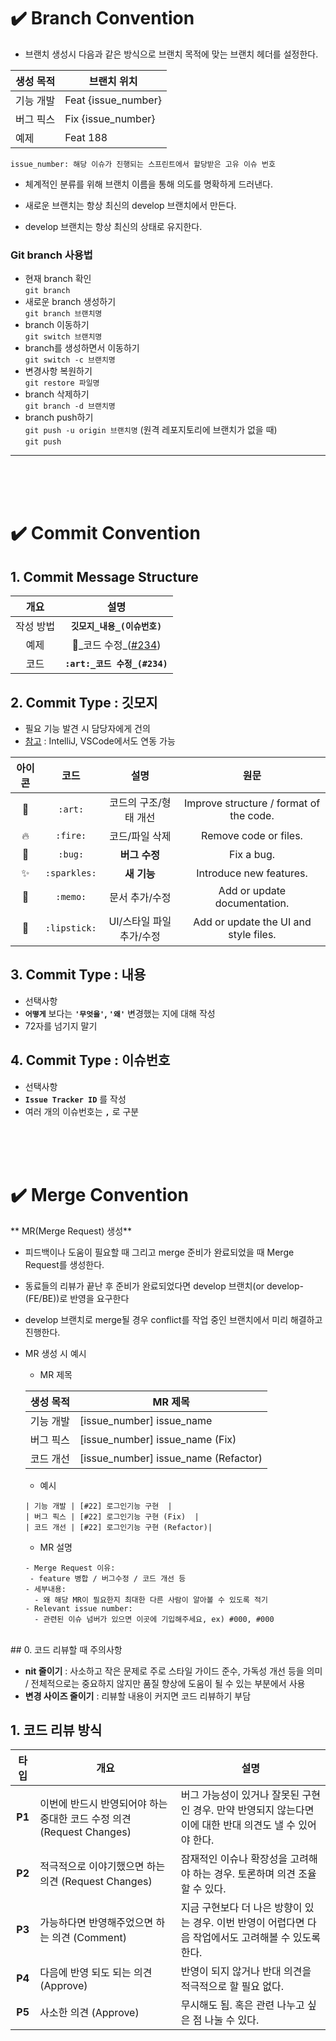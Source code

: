 # ✔️ Branch Convention

- 브랜치 생성시 다음과 같은 방식으로 브랜치 목적에 맞는 브랜치 헤더를 설정한다.

| 생성 목적 | 브랜치 위치         |
| --------- | ------------------- |
| 기능 개발 | Feat {issue_number} |
| 버그 픽스 | Fix {issue_number}  |
| 예제      | Feat 188            |

```
issue_number: 해당 이슈가 진행되는 스프린트에서 할당받은 고유 이슈 번호
```

- 체계적인 분류를 위해 브랜치 이름을 통해 의도를 명확하게 드러낸다.

- 새로운 브랜치는 항상 최신의 develop 브랜치에서 만든다.

- develop 브랜치는 항상 최신의 상태로 유지한다.

### Git branch 사용법

- 현재 branch 확인<br/>
  `git branch`
- 새로운 branch 생성하기<br/>
  `git branch 브랜치명`
- branch 이동하기<br/>
  `git switch 브랜치명`
- branch를 생성하면서 이동하기<br/>
  `git switch -c 브랜치명`
- 변경사항 복원하기<br/>
  `git restore 파일명`
- branch 삭제하기<br/>
  `git branch -d 브랜치명`
- branch push하기<br/>
`git push -u origin 브랜치명` (원격 레포지토리에 브랜치가 없을 때)<br/>
`git push`
</details>

---

<br/>
<br/>
<br/>

# ✔️ Commit Convention

## 1. Commit Message Structure

|   개요    |             설명             |
| :-------: | :--------------------------: |
| 작성 방법 | **`깃모지_내용_(이슈번호)`** |
|   예제    | :art:\_코드 수정\_([#234]()) |
|   코드    | **`:art:_코드 수정_(#234)`** |

## 2. Commit Type : 깃모지

- 필요 기능 발견 시 담당자에게 건의
- [참고](https://gitmoji.dev/) : IntelliJ, VSCode에서도 연동 가능

| 아이콘 |     코드     |           설명           |                  원문                   |
| :----: | :----------: | :----------------------: | :-------------------------------------: |
|   🎨   |   `:art:`    |  코드의 구조/형태 개선   | Improve structure / format of the code. |
|   🔥   |   `:fire:`   |      코드/파일 삭제      |          Remove code or files.          |
|   🐛   |   `:bug:`    |      **버그 수정**       |               Fix a bug.                |
|   ✨   | `:sparkles:` |       **새 기능**        |         Introduce new features.         |
|   📝   |   `:memo:`   |      문서 추가/수정      |      Add or update documentation.       |
|   💄   | `:lipstick:` | UI/스타일 파일 추가/수정 |  Add or update the UI and style files.  |

## 3. Commit Type : 내용

- 선택사항
- **`어떻게`** 보다는 **`'무엇을'`, `'왜'`** 변경했는 지에 대해 작성
- 72자를 넘기지 말기

## 4. Commit Type : 이슈번호

- 선택사항
- **`Issue Tracker ID`** 를 작성
- 여러 개의 이슈번호는 **`,`** 로 구분

<br/>
<br/>
<br/>

# ✔️ Merge Convention

** MR(Merge Request) 생성**

- 피드백이나 도움이 필요할 때 그리고 merge 준비가 완료되었을 때 Merge Request를 생성한다.

- 동료들의 리뷰가 끝난 후 준비가 완료되었다면 develop 브랜치(or develop-(FE/BE))로 반영을 요구한다

- develop 브랜치로 merge될 경우 conflict를 작업 중인 브랜치에서 미리 해결하고 진행한다.

- MR 생성 시 예시

  - MR 제목

  | 생성 목적 | MR 제목                              |
  | --------- | ------------------------------------ |
  | 기능 개발 | [issue_number] issue_name            |
  | 버그 픽스 | [issue_number] issue_name (Fix)      |
  | 코드 개선 | [issue_number] issue_name (Refactor) |

  - 예시

  ```
  | 기능 개발 | [#22] 로그인기능 구현  |
  | 버그 픽스 | [#22] 로그인기능 구현 (Fix)  |
  | 코드 개선 | [#22] 로그인기능 구현 (Refactor)|
  ```

  - MR 설명

  ```
  - Merge Request 이유:
   - feature 병합 / 버그수정 / 코드 개선 등
  - 세부내용:
    - 왜 해당 MR이 필요한지 최대한 다른 사람이 알아볼 수 있도록 적기
  - Relevant issue number:
    - 관련된 이슈 넘버가 있으면 이곳에 기입해주세요, ex) #000, #000
  ```

<br>
## 0. 코드 리뷰할 때 주의사항

- **nit 줄이기** : 사소하고 작은 문제로 주로 스타일 가이드 준수, 가독성 개선 등을 의미 / 전체적으로는 중요하지 않지만 품질 향상에 도움이 될 수 있는 부분에서 사용
- **변경 사이즈 줄이기** : 리뷰할 내용이 커지면 코드 리뷰하기 부담

## 1. 코드 리뷰 방식

|  타입  | 개요                                                                  | 설명                                                                                                     |
| :----: | --------------------------------------------------------------------- | -------------------------------------------------------------------------------------------------------- |
| **P1** | 이번에 반드시 반영되어야 하는 중대한 코드 수정 의견 (Request Changes) | 버그 가능성이 있거나 잘못된 구현인 경우. 만약 반영되지 않는다면 이에 대한 반대 의견도 낼 수 있어야 한다. |
| **P2** | 적극적으로 이야기했으면 하는 의견 (Request Changes)                   | 잠재적인 이슈나 확장성을 고려해야 하는 경우. 토론하며 의견 조율할 수 있다.                               |
| **P3** | 가능하다면 반영해주었으면 하는 의견 (Comment)                         | 지금 구현보다 더 나은 방향이 있는 경우. 이번 반영이 어렵다면 다음 작업에서도 고려해볼 수 있도록 한다.    |
| **P4** | 다음에 반영 되도 되는 의견 (Approve)                                  | 반영이 되지 않거나 반대 의견을 적극적으로 할 필요 없다.                                                  |
| **P5** | 사소한 의견 (Approve)                                                 | 무시해도 됨. 혹은 관련 나누고 싶은 점 나눌 수 있다.                                                      |
